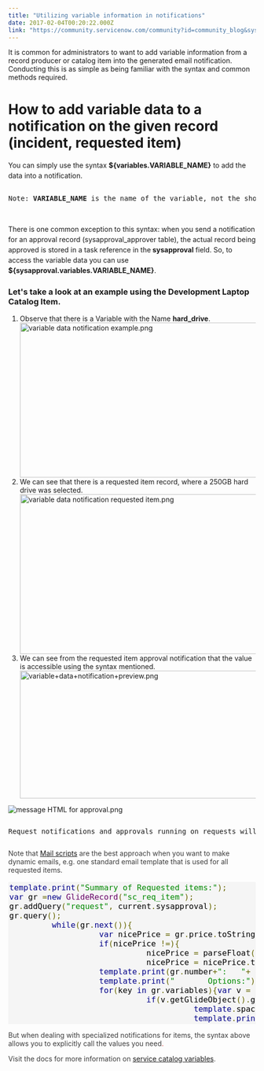 ```yaml
---
title: "Utilizing variable information in notifications"
date: 2017-02-04T00:20:22.000Z
link: "https://community.servicenow.com/community?id=community_blog&sys_id=53bd2ea9dbd0dbc01dcaf3231f96198d"
---
```

<p>It is common for administrators to want to add variable information from a record producer or catalog item into the generated email notification. Conducting this is as simple as being familiar with the syntax and common methods required.</p><p></p><h1>How to add variable data to a notification on the given record (incident, requested item)</h1><p><span style="line-height: 1.5;">You can simply use the syntax <strong>${variables.VARIABLE_NAME}</strong> to add the data into a notification.</span></p><p></p><pre __default_attr="info" __jive_macro_name="alert" alert="info" class="jive_text_macro jive_macro_alert" data-renderedposition="157.53472900390625_7.986111640930176_1191_62"><p>Note: <strong>VARIABLE_NAME</strong> is the name of the variable, not the short description or display value. You can see the name of a variable by pressing the cog field in the variables related list and adding the Name column.</p></pre><p></p><h2><span style="font-size: 14px; font-weight: normal; line-height: 1.5;">There is one common exception to this syntax: when you send a notification for an approval record (sysapproval_approver table), the actual record being approved is stored in a task reference in the</span><span style="font-size: 14px; line-height: 1.5;"><strong> sysapproval</strong></span><span style="font-size: 14px; font-weight: normal; line-height: 1.5;"> field. So, to access the variable data you can use </span><span style="font-size: 14px; line-height: 1.5;"><strong>${sysapproval.variables.VARIABLE_NAME}</strong></span><span style="font-size: 14px; font-weight: normal; line-height: 1.5;">.</span></h2><p></p><h3>Let's take a look at an example using the Development Laptop Catalog Item.</h3><ol><li>Observe that there is a Variable with the Name <strong>hard_drive</strong>.<br/><img   alt="variable data notification example.png" class="image-4 jive-image" src="ee40c40edb985704ed6af3231f9619df.iix" style="width: 620px; height: 315px; display: block; margin-left: auto; margin-right: auto;"/></li><li>We can see that there is a requested item record, where a 250GB hard drive was selected.<br/><img   alt="variable data notification requested item.png" class="image-5 jive-image" src="bdc02bf5db5093041dcaf3231f96191f.iix" style="width: 620px; height: 325px; display: block; margin-left: auto; margin-right: auto;"/></li><li>We can see from the requested item approval notification that the value is accessible using the syntax mentioned.<br/><img   alt="variable+data+notification+preview.png" class="image-8 jive-image" src="dbcb6482dbd45f048c8ef4621f9619c1.iix" style="width: 620px; height: 260px; display: block; margin-left: auto; margin-right: auto;"/></li></ol><p><img   alt="message HTML for approval.png" class="image-7 jive-image" src="224b41cadbd0d344e9737a9e0f9619b0.iix" style="display: block; margin-left: auto; margin-right: auto;"/></p><p></p><pre __default_attr="info" __jive_macro_name="alert" alert="info" class="jive_text_macro jive_macro_alert" data-renderedposition="1581.84033203125_7.986111640930176_1191_62"><p>Request notifications and approvals running on requests will require scripting to access requested item variable data. I recommend using <strong>${mail_script:requested_items_summary_with_options}</strong> on the request, or as a baseline example of a mail script that pulls variable data from child items.</p></pre><p><span style="color: #3d3d3d;"><span>Note that <a title="ocs.servicenow.com/bundle/helsinki-servicenow-platform/page/script/server-scripting/reference/r_ExScptEmlNtfn.html" href="https://docs.servicenow.com/bundle/helsinki-servicenow-platform/page/script/server-scripting/reference/r_ExScptEmlNtfn.html">Mail scripts</a> are the best approach when you want to make dynamic emails, e.g. one standard email template that is used for all requested items.</span></span></p><pre class="prettyprint prettyprinted" style="padding: 2px; margin-bottom: 10px; font-family: monospace, serif; font-size: 16px; color: #333333; background-color: #f5f5f5;"><span class="kwd" style="color: #000088;">template</span><span class="pun" style="color: #666600;">.</span><span class="kwd" style="color: #000088;">print</span><span class="pun" style="color: #666600;">(</span><span class="str" style="color: #008800;">"Summary of Requested items:"</span><span class="pun" style="color: #666600;">);</span><span class="pln" style="color: #000000;"> <br/></span><span class="kwd" style="color: #000088;">var</span><span class="pln" style="color: #000000;"> gr </span><span class="pun" style="color: #666600;">=</span><span class="kwd" style="color: #000088;">new</span><span class="pln" style="color: #000000;"> </span><span class="typ" style="color: #660066;">GlideRecord</span><span class="pun" style="color: #666600;">(</span><span class="str" style="color: #008800;">"sc_req_item"</span><span class="pun" style="color: #666600;">);</span><span class="pln" style="color: #000000;"> <br/>gr</span><span class="pun" style="color: #666600;">.</span><span class="pln" style="color: #000000;">addQuery</span><span class="pun" style="color: #666600;">(</span><span class="str" style="color: #008800;">"request"</span><span class="pun" style="color: #666600;">,</span><span class="pln" style="color: #000000;"> current</span><span class="pun" style="color: #666600;">.</span><span class="pln" style="color: #000000;">sysapproval</span><span class="pun" style="color: #666600;">);</span><span class="pln" style="color: #000000;"> <br/>gr</span><span class="pun" style="color: #666600;">.</span><span class="pln" style="color: #000000;">query</span><span class="pun" style="color: #666600;">();</span><span class="pln" style="color: #000000;"> <br/></span><span class="kwd" style="color: #000088;">         while</span><span class="pun" style="color: #666600;">(</span><span class="pln" style="color: #000000;">gr</span><span class="pun" style="color: #666600;">.</span><span class="kwd" style="color: #000088;">next</span><span class="pun" style="color: #666600;">()){</span><span class="pln" style="color: #000000;"> <br/></span><span class="kwd" style="color: #000088;">                   var</span><span class="pln" style="color: #000000;"> nicePrice </span><span class="pun" style="color: #666600;">=</span><span class="pln" style="color: #000000;"> gr</span><span class="pun" style="color: #666600;">.</span><span class="pln" style="color: #000000;">price</span><span class="pun" style="color: #666600;">.</span><span class="pln" style="color: #000000;">toString</span><span class="pun" style="color: #666600;">();<br/></span><span class="pln" style="color: #000000;"></span><span class="kwd" style="color: #000088;">                   if</span><span class="pun" style="color: #666600;">(</span><span class="pln" style="color: #000000;">nicePrice </span><span class="pun" style="color: #666600;">!=){</span><span class="pln" style="color: #000000;"> <br/>                             nicePrice </span><span class="pun" style="color: #666600;">=</span><span class="pln" style="color: #000000;"> parseFloat</span><span class="pun" style="color: #666600;">(</span><span class="pln" style="color: #000000;">nicePrice</span><span class="pun" style="color: #666600;">);</span><span class="pln" style="color: #000000;"> <br/>                             nicePrice </span><span class="pun" style="color: #666600;">=</span><span class="pln" style="color: #000000;"> nicePrice</span><span class="pun" style="color: #666600;">.</span><span class="pln" style="color: #000000;">toFixed</span><span class="pun" style="color: #666600;">(</span><span class="lit" style="color: #006666;">2</span><span class="pun" style="color: #666600;">);}</span><span class="pln" style="color: #000000;"> <br/></span><span class="kwd" style="color: #000088;">                   template</span><span class="pun" style="color: #666600;">.</span><span class="kwd" style="color: #000088;">print</span><span class="pun" style="color: #666600;">(</span><span class="pln" style="color: #000000;">gr</span><span class="pun" style="color: #666600;">.</span><span class="pln" style="color: #000000;">number</span><span class="pun" style="color: #666600;">+</span><span class="str" style="color: #008800;">":   "</span><span class="pun" style="color: #666600;">+</span><span class="pln" style="color: #000000;"> gr</span><span class="pun" style="color: #666600;">.</span><span class="pln" style="color: #000000;">quantity</span><span class="pun" style="color: #666600;">+</span><span class="str" style="color: #008800;">" X "</span><span class="pun" style="color: #666600;">+</span><span class="pln" style="color: #000000;"> gr</span><span class="pun" style="color: #666600;">.</span><span class="pln" style="color: #000000;">cat_item</span><span class="pun" style="color: #666600;">.</span><span class="pln" style="color: #000000;">getDisplayValue</span><span class="pun" style="color: #666600;">()+</span><span class="str" style="color: #008800;">" at $"</span><span class="pun" style="color: #666600;">+</span><span class="pln" style="color: #000000;"> nicePrice </span><span class="pun" style="color: #666600;">+</span><span class="str" style="color: #008800;">" each"</span><span class="pun" style="color: #666600;">);</span><span class="pln" style="color: #000000;"> <br/></span><span class="kwd" style="color: #000088;">                   template</span><span class="pun" style="color: #666600;">.</span><span class="kwd" style="color: #000088;">print</span><span class="pun" style="color: #666600;">(</span><span class="str" style="color: #008800;">"       Options:"</span><span class="pun" style="color: #666600;">);</span><span class="pln" style="color: #000000;"> <br/></span><span class="kwd" style="color: #000088;">                   for</span><span class="pun" style="color: #666600;">(</span><span class="pln" style="color: #000000;">key </span><span class="kwd" style="color: #000088;">in</span><span class="pln" style="color: #000000;"> gr</span><span class="pun" style="color: #666600;">.</span><span class="pln" style="color: #000000;">variables</span><span class="pun" style="color: #666600;">){</span><span class="kwd" style="color: #000088;">var</span><span class="pln" style="color: #000000;"> v </span><span class="pun" style="color: #666600;">=</span><span class="pln" style="color: #000000;"> gr</span><span class="pun" style="color: #666600;">.</span><span class="pln" style="color: #000000;">variables</span><span class="pun" style="color: #666600;">[</span><span class="pln" style="color: #000000;">key</span><span class="pun" style="color: #666600;">];</span><span class="pln" style="color: #000000;"> <br/></span><span class="kwd" style="color: #000088;">                             if</span><span class="pun" style="color: #666600;">(</span><span class="pln" style="color: #000000;">v</span><span class="pun" style="color: #666600;">.</span><span class="pln" style="color: #000000;">getGlideObject</span><span class="pun" style="color: #666600;">().</span><span class="pln" style="color: #000000;">getQuestion</span><span class="pun" style="color: #666600;">().</span><span class="pln" style="color: #000000;">getLabel</span><span class="pun" style="color: #666600;">()!=</span><span class="str" style="color: #008800;">''</span><span class="pun" style="color: #666600;">){</span><span class="pln" style="color: #000000;"> <br/></span><span class="kwd" style="color: #000088;">                                       template</span><span class="pun" style="color: #666600;">.</span><span class="pln" style="color: #000000;">space</span><span class="pun" style="color: #666600;">(</span><span class="lit" style="color: #006666;">4</span><span class="pun" style="color: #666600;">);</span><span class="pln" style="color: #000000;"> <br/></span><span class="kwd" style="color: #000088;">                                       template</span><span class="pun" style="color: #666600;">.</span><span class="kwd" style="color: #000088;">print</span><span class="pun" style="color: #666600;">(</span><span class="str" style="color: #008800;">'         '</span><span class="pun" style="color: #666600;">+</span><span class="pln" style="color: #000000;">   v</span><span class="pun" style="color: #666600;">.</span><span class="pln" style="color: #000000;">getGlideObject</span><span class="pun" style="color: #666600;">().</span><span class="pln" style="color: #000000;">getQuestion</span><span class="pun" style="color: #666600;">().</span><span class="pln" style="color: #000000;">getLabel</span><span class="pun" style="color: #666600;">()+</span><span class="str" style="color: #008800;">" = "</span><span class="pun" style="color: #666600;">+</span><span class="pln" style="color: #000000;"> v</span><span class="pun" style="color: #666600;">.</span><span class="pln" style="color: #000000;">getDisplayValue</span><span class="pun" style="color: #666600;">());}}}</span></pre><p></p><p><span style="color: #e23d39;"><span style="color: #3d3d3d;">But when dealing with specialized notifications for items, the syntax above allows you to explicitly call the values you need</span>.</span></p><p></p><p><span style="color: #3d3d3d;">Visit the docs for more information on <a title="ocs.servicenow.com/bundle/helsinki-it-service-management/page/product/service-catalog-management/reference/r_VariableTypes.html" href="https://docs.servicenow.com/bundle/helsinki-it-service-management/page/product/service-catalog-management/reference/r_VariableTypes.html">service catalog variables</a>.</span></p>